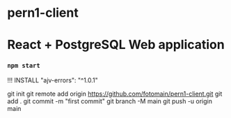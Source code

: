 # pern1-client
# React + PostgreSQL Web application

### `npm start`

!!! INSTALL "ajv-errors": "^1.0.1"

git init
git remote add origin https://github.com/fotomain/pern1-client.git
git add .
git commit -m "first commit"
git branch -M main
git push -u origin main



